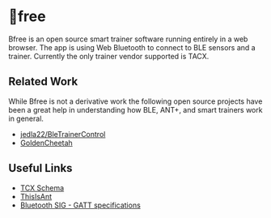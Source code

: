 🚵free
======

Bfree is an open source smart trainer software running entirely in a web
browser. The app is using Web Bluetooth to connect to BLE sensors and a
trainer. Currently the only trainer vendor supported is TACX.

Related Work
------------

While Bfree is not a derivative work the following open source projects have
been a great help in understanding how BLE, ANT+, and smart trainers work in
general.

- [jedla22/BleTrainerControl](https://github.com/jedla22/BleTrainerControl)
- [GoldenCheetah](https://github.com/GoldenCheetah/GoldenCheetah)

Useful Links
------------

- [TCX Schema](https://www8.garmin.com/xmlschemas/TrainingCenterDatabasev2.xsd)
- [ThisIsAnt](https://www.thisisant.com/)
- [Bluetooth SIG - GATT specifications](https://www.bluetooth.com/specifications/gatt/)
